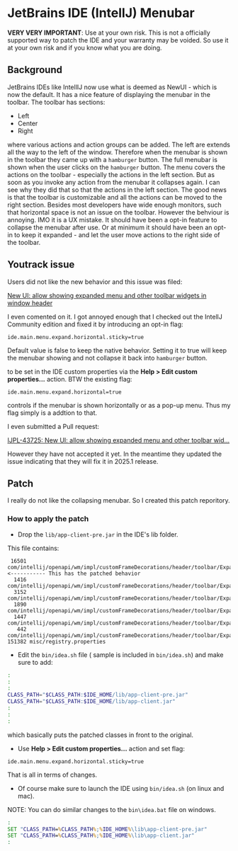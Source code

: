# JetBrains IDE (IntellJ) Menubar

**VERY VERY IMPORTANT**: Use at your own risk. This is not a officially supported way to patch the IDE and your warranty may be voided. So use it at your own risk and if you know what you are doing.

## Background

JetBrains IDEs like IntellIJ now use what is deemed as NewUI - which is now the default. It has a nice feature of displaying the menubar in the toolbar. The toolbar has sections:

- Left
- Center
- Right

where various actions and action groups can be added. The left are extends all the way to the left of the window. Therefore when the menubar is shown in the toolbar they came up with a `hamburger` button. The full menubar is shown when the user clicks on the `hamburger` button. The menu covers the actions on the toolbar - especially the actions in the left section. But as soon as you invoke any action from the menubar it collapses again. I can see why they did that so that the actions in the left section. The good news is that the toolbar is customizable and all the actions can be moved to the right section. Besides most developers have wide enough monitors, such that horizontal space is not an issue on the toolbar. However the behviour is annoying. IMO it is a UX mistake. It should have been a opt-in feature to collapse the menubar after use. Or at minimum it should have been an opt-in to keep it expanded - and let the user move actions to the right side of the toolbar.


## Youtrack issue

Users did not like the new behavior and this issue was filed:

[New UI: allow showing expanded menu and other toolbar widgets in window header](https://youtrack.jetbrains.com/issue/IJPL-43725)

I even comented on it. I got annoyed enough that I checked out the IntellJ Community edition and fixed it by introducing an opt-in flag:


`ide.main.menu.expand.horizontal.sticky=true`

Default value is false to keep the native behavior. Setting it to true will keep the menubar showing and not collapse it back into `hamburger` button.


to be set in the IDE custom properties via the **Help > Edit custom properties...** action. BTW the existing flag:

`ide.main.menu.expand.horizontal=true`

controls if the menubar is shown horizontally or as a pop-up menu. Thus my flag simply is a addtion to that.

I even submitted a Pull request:

[IJPL-43725: New UI: allow showing expanded menu and other toolbar wid…](https://github.com/JetBrains/intellij-community/pull/2889)

However they have not accepted it yet. In the meantime they updated the issue indicating that they will fix it in 2025.1 release.

## Patch

I really do not like the collapsing menubar. So I created this patch reporitory.

### How to apply the patch

- Drop the `lib/app-client-pre.jar` in the IDE's lib folder.

This file contains:
```
 16501 com/intellij/openapi/wm/impl/customFrameDecorations/header/toolbar/ExpandableMenu.class <----------- This has the patched behavior
  1416 com/intellij/openapi/wm/impl/customFrameDecorations/header/toolbar/ExpandableMenu$2.class
  3152 com/intellij/openapi/wm/impl/customFrameDecorations/header/toolbar/ExpandableMenu$HeaderColorfulPanel.class
  1890 com/intellij/openapi/wm/impl/customFrameDecorations/header/toolbar/ExpandableMenu$ShadowComponent.class
  1447 com/intellij/openapi/wm/impl/customFrameDecorations/header/toolbar/ExpandableMenu$ShadowComponent$1.class
   442 com/intellij/openapi/wm/impl/customFrameDecorations/header/toolbar/ExpandableMenuKt.class
151382 misc/registry.properties
```

- Edit the `bin/idea.sh` file ( sample is included in `bin/idea.sh`) and make sure to add:

```bash
:
:
:
CLASS_PATH="$CLASS_PATH:$IDE_HOME/lib/app-client-pre.jar"
CLASS_PATH="$CLASS_PATH:$IDE_HOME/lib/app-client.jar"
:
:
:
```
  which basically puts the patched classes in front to the original.

- Use **Help > Edit custom properties...** action and set flag:

`ide.main.menu.expand.horizontal.sticky=true`

That is all in terms of changes.

- Of course make sure to launch the IDE using `bin/idea.sh` (on linux and mac).

NOTE: You can do similar changes to the `bin\idea.bat` file on windows.

```bat
:
SET "CLASS_PATH=%CLASS_PATH%;%IDE_HOME%\lib\app-client-pre.jar"
SET "CLASS_PATH=%CLASS_PATH%;%IDE_HOME%\lib\app-client.jar"
:
```
